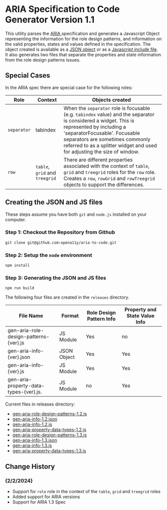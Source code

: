 # ARIA Specification to Code Generator Version 1.1

This utility parses the [ARIA ](https://www.w3.org/TR/wai-aria/) specification and generates a Javascript Object representing the information for the role design patterns, and information on the valid properties, states and values defined in the specification.  The object created is available as a [JSON object](releases/ariaInHtmlInfo.json) or as a [Javascript include file](releases/ariaInHtmlInfo.js).  It also generates two files that separate the properties and state information from the role design patterns issues.

## Special Cases

In the ARIA spec there are special case for the following roles:

| Role | Context | Objects created |
| --------- | ------------------------ | ----------------------------- |
| `separator` | tabindex |  When the `separator` role is focusable (e.g. `tabindex` value) and the separator is considered a widget.  This is represented by including a 'separatorFocusable'.  Focusable separators are sometimes commonly referred to as a splitter widget and used for adjusting the size of window. |
| `row` | `table`, `grid` and `treegrid` | There are different properties associated with the context of `table`, `grid` and `treegrid` roles for the `row` role.  Creates a `row`, `rowGrid` and `rowTreegrid` objects to support the differences. |


## Creating the JSON and JS files

These steps assume you have both `git` and `node.js` installed on your computer.

### Step 1: Checkout the Repository from Github

```git clone git@github.com:opena11y/aria-to-code.git```

### Step 2: Setup the `node` environment

```npm install```

### Step 3: Generating the JSON and JS files

```npm run build```

The following four files are created in the `releases` directory.

| File Name | Format | Role Design Pattern Info | Property and State Value Info |
| --------- | ------ | ------------------------ | ----------------------------- |
| gen-aria-role-design-patterns-{ver}.js | JS Module   | Yes | no  |
| gen-aria-info-{ver}.json               | JSON Object | Yes | Yes |
| gen-aria-info-{ver}.js                 | JS Module   | Yes | Yes |
| gen-aria-property-data-types-{ver}.js. | JS Module   | no  | Yes |

Current files in releases directory:

* [gen-aria-role-design-patterns-1.2.js](releases/gen-aria-role-design-patterns-1.2.js)
* [gen-aria-info-1.2.json](releases/gen-aria-info-1.2.json)
* [gen-aria-info-1.2.js](releases/gen-aria-info-1.2.js)
* [gen-aria-property-data-types-1.2.js](releases/gen-aria-property-data-types-1.2.js)
* [gen-aria-role-design-patterns-1.3.js](releases/gen-aria-role-design-patterns-1.3.js)
* [gen-aria-info-1.3.json](releases/gen-aria-info-1.3.json)
* [gen-aria-info-1.3.js](releases/gen-aria-info-1.3.js)
* [gen-aria-property-data-types-1.3.js](releases/gen-aria-property-data-types-1.3.js)


## Change History

### (2/2/2024)
* Support for `role` role in the context of the `table`, `grid` and `treegrid` roles
* Added support for ARIA versions
* Support for ARIA 1.3 Spec




